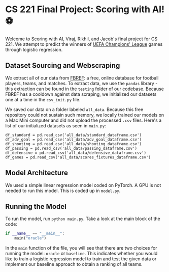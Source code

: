 # CS 221 Final Project: Scoring with AI! ⚽️

Welcome to Scoring with AI, Viraj, Rikhil, and Jacob's final project for CS 221. We attempt to predict the winners of [UEFA Champions' League](https://www.uefa.com/uefachampionsleague/) games through logistic regression.

## Dataset Sourcing and Webscraping

We extract all of our data from [FBREF](https://fbref.com/): a free, online database for football players, teams, and matches. To extract data, we use the `pandas` library - this extraction can be found in the `testing` folder of our codebase. Because FBREF has a cooldown against data scraping, we initialized our datasets one at a time in the `csv_init.py` file. 

We saved our data on a folder labeled `all_data`. Because this free repository could not sustain such memory, we locally trained our models on a Mac Mini computer and did not upload the processed `.csv` files. Here's a list of our initialized datasets as seen in `main.py`:

```
df_standard = pd.read_csv('all_data/standard_dataframe.csv')
df_adv_goal = pd.read_csv('all_data/adv_goal_dataframe.csv')
df_shooting = pd.read_csv('all_data/shooting_dataframe.csv')
df_passing = pd.read_csv('all_data/passing_dataframe.csv')
df_defensive = pd.read_csv('all_data/defensive_dataframe.csv')
df_games = pd.read_csv('all_data/scores_fixtures_dataframe.csv')
```

## Model Architecture

We used a simple linear regression model coded on PyTorch. A GPU is not needed to run this model. This is coded up in `model.py`. 

## Running the Model

To run the model, run `python main.py`. Take a look at the main block of the code:

```python
if __name__ == "__main__":
    main("oracle")
```

In the `main` function of the file, you will see that there are two choices for running the model: `oracle` or `baseline`. This indicates whether you would like to train a logistic regression model to train and test the given data or implement our baseline approach to obtain a ranking of all teams.
